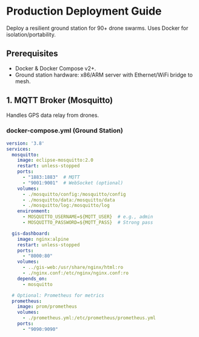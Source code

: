 # Production Deployment Guide

Deploy a resilient ground station for 90+ drone swarms. Uses Docker for isolation/portability.

## Prerequisites
- Docker & Docker Compose v2+.
- Ground station hardware: x86/ARM server with Ethernet/WiFi bridge to mesh.

## 1. MQTT Broker (Mosquitto)
Handles GPS data relay from drones.

### docker-compose.yml (Ground Station)
```yaml
version: '3.8'
services:
  mosquitto:
    image: eclipse-mosquitto:2.0
    restart: unless-stopped
    ports:
      - "1883:1883"  # MQTT
      - "9001:9001"  # WebSocket (optional)
    volumes:
      - ./mosquitto/config:/mosquitto/config
      - ./mosquitto/data:/mosquitto/data
      - ./mosquitto/log:/mosquitto/log
    environment:
      - MOSQUITTO_USERNAME=${MQTT_USER}  # e.g., admin
      - MOSQUITTO_PASSWORD=${MQTT_PASS}  # Strong pass

  gis-dashboard:
    image: nginx:alpine
    restart: unless-stopped
    ports:
      - "8000:80"
    volumes:
      - ../gis-web:/usr/share/nginx/html:ro
      - ./nginx.conf:/etc/nginx/nginx.conf:ro
    depends_on:
      - mosquitto

  # Optional: Prometheus for metrics
  prometheus:
    image: prom/prometheus
    volumes:
      - ./prometheus.yml:/etc/prometheus/prometheus.yml
    ports:
      - "9090:9090"
